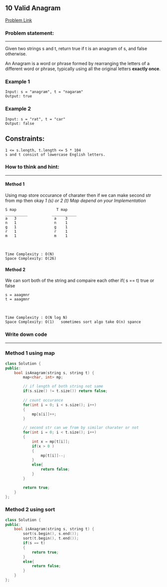 
## 10 Valid Anagram


[Problem Link](https://leetcode.com/problems/valid-anagram/description/)


### Problem statement: 
---
Given two strings s and t, return true if t is an anagram of s, and false otherwise.

An Anagram is a word or phrase formed by rearranging the letters of a different word or phrase, typically using all the original letters **exactly once**.

### Example 1
    Input: s = "anagram", t = "nagaram"
    Output: true
### Example 2
    Input: s = "rat", t = "car"
    Output: false

## Constraints:
    1 <= s.length, t.length <= 5 * 104
    s and t consist of lowercase English letters.
 
### How to think and hint:
---

#### Method 1
Using map store occurance of charater then if we can make second str from mp then okay
*1 (s) or 2 (t) Map depend on your Implementation* 

    S map                  T map
    __________           ___________
    a   3                 a    3
    n   1                 n    1
    g   1                 g    1
    r   1                 r    1
    m   1                 m    1

<br/>

    Time Complexity : O(N)
    Space Complexity: O(26)  

#### Method 2
We can sort both of the string and compaire each other if( s == t) true or false

    s = aaagmnr
    t = aaagmnr

<br/>

    Time Complexity : O(N log N)
    Space Complexity: O(1)   sometimes sort algo take O(n) spance


### Write down code
---

### Method 1   using  map

```C++
class Solution {
public:
    bool isAnagram(string s, string t) {
        map<char, int> mp;

        // if length of both string not same 
        if(s.size() != t.size()) return false;
        
        // count occurance
        for(int i = 0; i < s.size(); i++)
        {
            mp[s[i]]++;
        }

        // second str can we from by similar charater or not
        for(int i = 0; i < t.size(); i++)
        {
            int x = mp[t[i]];
            if(x > 0 )
            {
                mp[t[i]]--;
            }
            else{
                return false;
            }
        }

        return true;
    }
};

``` 


### Method 2 using sort 

```C++
class Solution {
public:
    bool isAnagram(string s, string t) {
        sort(s.begin(), s.end());
        sort(t.begin(), t.end());
        if(s == t)
        {
            return true;
        }
        else{
            return false;
        }
    }
};

```
